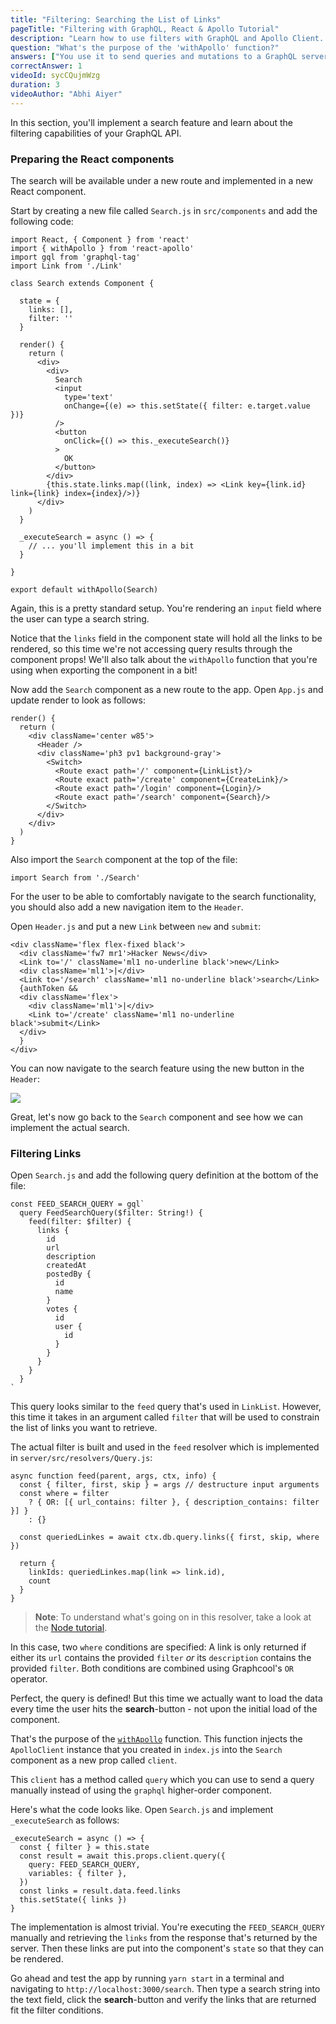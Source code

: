 ```yaml
---
title: "Filtering: Searching the List of Links"
pageTitle: "Filtering with GraphQL, React & Apollo Tutorial"
description: "Learn how to use filters with GraphQL and Apollo Client. Graphcool provides a powerful filter and ordering API that you'll explore in this example."
question: "What's the purpose of the 'withApollo' function?"
answers: ["You use it to send queries and mutations to a GraphQL server", "When wrapped around a component, it injects the 'ApolloClient' instance into the component's props", "You have to use it everywhere where you want to use Apollo functionality", "It parses GraphQL code"]
correctAnswer: 1
videoId: sycCQujmWzg
duration: 3
videoAuthor: "Abhi Aiyer"
---
```


In this section, you'll implement a search feature and learn about the filtering capabilities of your GraphQL API.

### Preparing the React components

The search will be available under a new route and implemented in a new React component.

<Instruction>

Start by creating a new file called `Search.js` in `src/components` and add the following code:

```js(path=".../hackernews-react-apollo/src/components/Search.js")
import React, { Component } from 'react'
import { withApollo } from 'react-apollo'
import gql from 'graphql-tag'
import Link from './Link'

class Search extends Component {

  state = {
    links: [],
    filter: ''
  }

  render() {
    return (
      <div>
        <div>
          Search
          <input
            type='text'
            onChange={(e) => this.setState({ filter: e.target.value })}
          />
          <button
            onClick={() => this._executeSearch()}
          >
            OK
          </button>
        </div>
        {this.state.links.map((link, index) => <Link key={link.id} link={link} index={index}/>)}
      </div>
    )
  }

  _executeSearch = async () => {
    // ... you'll implement this in a bit
  }

}

export default withApollo(Search)
```

</Instruction>

Again, this is a pretty standard setup. You're rendering an `input` field where the user can type a search string.

Notice that the `links` field in the component state will hold all the links to be rendered, so this time we're not accessing query results through the component props! We'll also talk about the `withApollo` function that you're using when exporting the component in a bit!

<Instruction>

Now add the `Search` component as a new route to the app. Open `App.js` and update render to look as follows:

```js{10}(path=".../hackernews-react-apollo/src/components/App.js")
render() {
  return (
    <div className='center w85'>
      <Header />
      <div className='ph3 pv1 background-gray'>
        <Switch>
          <Route exact path='/' component={LinkList}/>
          <Route exact path='/create' component={CreateLink}/>
          <Route exact path='/login' component={Login}/>
          <Route exact path='/search' component={Search}/>
        </Switch>
      </div>
    </div>
  )
}
```

</Instruction>

<Instruction>

Also import the `Search` component at the top of the file:

```js(path=".../hackernews-react-apollo/src/components/App.js")
import Search from './Search'
```

</Instruction>

For the user to be able to comfortably navigate to the search functionality, you should also add a new navigation item to the `Header`.

<Instruction>

Open `Header.js` and put a new `Link` between `new` and `submit`:

```js{4-5}(path=".../hackernews-react-apollo/src/components/Header.js")
<div className='flex flex-fixed black'>
  <div className='fw7 mr1'>Hacker News</div>
  <Link to='/' className='ml1 no-underline black'>new</Link>
  <div className='ml1'>|</div>
  <Link to='/search' className='ml1 no-underline black'>search</Link>
  {authToken &&
  <div className='flex'>
    <div className='ml1'>|</div>
    <Link to='/create' className='ml1 no-underline black'>submit</Link>
  </div>
  }
</div>
```

</Instruction>

You can now navigate to the search feature using the new button in the `Header`:

![](http://imgur.com/XxPdUvo.png)

Great, let's now go back to the `Search` component and see how we can implement the actual search.

### Filtering Links

<Instruction>

Open `Search.js` and add the following query definition at the bottom of the file:

```js(path=".../hackernews-react-apollo/src/components/Search.js")
const FEED_SEARCH_QUERY = gql`
  query FeedSearchQuery($filter: String!) {
    feed(filter: $filter) {
      links {
        id
        url
        description
        createdAt
        postedBy {
          id
          name
        }
        votes {
          id
          user {
            id
          }
        }
      }
    }
  }
`
```

</Instruction>

This query looks similar to the `feed` query that's used in `LinkList`. However, this time it takes in an argument called `filter` that will be used to constrain the list of links you want to retrieve.

The actual filter is built and used in the `feed` resolver which is implemented in `server/src/resolvers/Query.js`:

```js(path=".../hackernews-react-apollo/server/src/resolvers/Query.js"&nocopy)
async function feed(parent, args, ctx, info) {
  const { filter, first, skip } = args // destructure input arguments
  const where = filter
    ? { OR: [{ url_contains: filter }, { description_contains: filter }] }
    : {}

  const queriedLinkes = await ctx.db.query.links({ first, skip, where })

  return {
    linkIds: queriedLinkes.map(link => link.id),
    count
  }
}
```

> **Note**: To understand what's going on in this resolver, take a look at the [Node tutorial](https://www.howtographql.com/graphql-js/0-introduction).

In this case, two `where` conditions are specified: A link is only returned if either its `url` contains the provided `filter` _or_ its `description` contains the provided `filter`. Both conditions are combined using Graphcool's `OR` operator.

Perfect, the query is defined! But this time we actually want to load the data every time the user hits the **search**-button - not upon the initial load of the component.

That's the purpose of the [`withApollo`](http://dev.apollodata.com/react/higher-order-components.html#withApollo) function. This function injects the `ApolloClient` instance that you created in `index.js` into the `Search` component as a new prop called `client`.

This `client` has a method called `query` which you can use to send a query manually instead of using the `graphql` higher-order component.

<Instruction>

Here's what the code looks like. Open `Search.js` and implement `_executeSearch` as follows:

```js(path=".../hackernews-react-apollo/src/components/Search.js")
_executeSearch = async () => {
  const { filter } = this.state
  const result = await this.props.client.query({
    query: FEED_SEARCH_QUERY,
    variables: { filter },
  })
  const links = result.data.feed.links
  this.setState({ links })
}
```

</Instruction>

The implementation is almost trivial. You're executing the `FEED_SEARCH_QUERY` manually and retrieving the `links` from the response that's returned by the server. Then these links are put into the component's `state` so that they can be rendered.

Go ahead and test the app by running `yarn start` in a terminal and navigating to `http://localhost:3000/search`. Then type a search string into the text field, click the **search**-button and verify the links that are returned fit the filter conditions.
